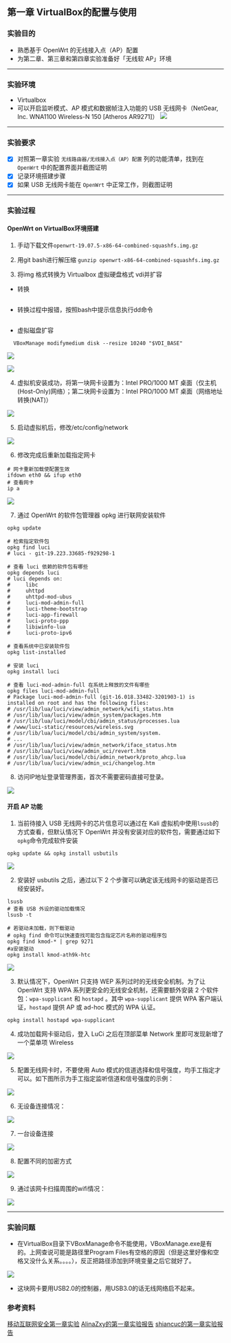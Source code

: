 ## 第一章 VirtualBox的配置与使用

### 实验目的

- 熟悉基于 OpenWrt 的无线接入点（AP）配置
- 为第二章、第三章和第四章实验准备好「无线软 AP」环境

---

### 实验环境

- Virtualbox
- 可以开启监听模式、AP 模式和数据帧注入功能的 USB 无线网卡（NetGear, Inc. WNA1100 Wireless-N 150 [Atheros AR9271]）
  ![](img/网卡.jfif)

---

### 实验要求

- [x] 对照第一章实验 `无线路由器/无线接入点（AP）配置` 列的功能清单，找到在 `OpenWrt` 中的配置界面并截图证明
- [x] 记录环境搭建步骤
- [x] 如果 USB 无线网卡能在 `OpenWrt` 中正常工作，则截图证明

---

### 实验过程

#### OpenWrt on VirtualBox环境搭建

1. 手动下载文件`openwrt-19.07.5-x86-64-combined-squashfs.img.gz`

2. 用git bash进行解压缩
```gunzip openwrt-x86-64-combined-squashfs.img.gz```

3. 将img 格式转换为 Virtualbox 虚拟硬盘格式 vdi并扩容

* 转换

```VBoxManage convertfromraw --format VDI openwrt-x86-64-combined-squashfs.img openwrt-x86-64-combined-squashfs.vdi
```

* 转换过程中报错，按照bash中提示信息执行dd命令

```dd if=openwrt-19.07.5-x86-64-combined-squashfs.img of=openwrt-19.07.5-x86-64-combined-squashfs-padded.img bs=128000 conv=sync
```

* 虚拟磁盘扩容

```
  VBoxManage modifymedium disk --resize 10240 "$VDI_BASE"
  ```

![](img/转vdi并扩容.png)

![](img/得到vdi.png)

4. 虚拟机安装成功，将第一块网卡设置为：Intel PRO/1000 MT 桌面（仅主机(Host-Only)网络）；第二块网卡设置为：Intel PRO/1000 MT 桌面（网络地址转换(NAT)）

![](img/网卡设置.png)

5. 启动虚拟机后，修改/etc/config/network

![](img/修改地址.png)

6. 修改完成后重新加载指定网卡

```
# 网卡重新加载使配置生效
ifdown eth0 && ifup eth0
# 查看网卡
ip a
```

![](img/查看ip.png)

7. 通过 OpenWrt 的软件包管理器 opkg 进行联网安装软件

```# 更新 opkg 本地缓存
opkg update

# 检索指定软件包
opkg find luci
# luci - git-19.223.33685-f929298-1

# 查看 luci 依赖的软件包有哪些 
opkg depends luci
# luci depends on:
#     libc
#     uhttpd
#     uhttpd-mod-ubus
#     luci-mod-admin-full
#     luci-theme-bootstrap
#     luci-app-firewall
#     luci-proto-ppp
#     libiwinfo-lua
#     luci-proto-ipv6

# 查看系统中已安装软件包
opkg list-installed

# 安装 luci
opkg install luci

# 查看 luci-mod-admin-full 在系统上释放的文件有哪些
opkg files luci-mod-admin-full
# Package luci-mod-admin-full (git-16.018.33482-3201903-1) is installed on root and has the following files:
# /usr/lib/lua/luci/view/admin_network/wifi_status.htm
# /usr/lib/lua/luci/view/admin_system/packages.htm
# /usr/lib/lua/luci/model/cbi/admin_status/processes.lua
# /www/luci-static/resources/wireless.svg
# /usr/lib/lua/luci/model/cbi/admin_system/system.
# ...
# /usr/lib/lua/luci/view/admin_network/iface_status.htm
# /usr/lib/lua/luci/view/admin_uci/revert.htm
# /usr/lib/lua/luci/model/cbi/admin_network/proto_ahcp.lua
# /usr/lib/lua/luci/view/admin_uci/changelog.htm
```

8. 访问IP地址登录管理界面，首次不需要密码直接可登录。

![](img/无密码登录.png)

#### 开启 AP 功能

1. 当前待接入 USB 无线网卡的芯片信息可以通过在 Kali 虚拟机中使用`lsusb`的方式查看，但默认情况下 OpenWrt 并没有安装对应的软件包，需要通过如下`opkg`命令完成软件安装

```opkg update && opkg install usbutils```

![](img/安装usbtils.png)

2. 安装好 usbutils 之后，通过以下 2 个步骤可以确定该无线网卡的驱动是否已经安装好。

```# 查看 USB 外设的标识信息
lsusb
# 查看 USB 外设的驱动加载情况
lsusb -t

# 若驱动未加载，则下载驱动
# opkg find 命令可以快速查找可能包含指定芯片名称的驱动程序包
opkg find kmod-* | grep 9271
#a安装驱动
opkg install kmod-ath9k-htc
```

![](img/安装驱动.png)

3. 默认情况下，OpenWrt 只支持 WEP 系列过时的无线安全机制。为了让 OpenWrt 支持 WPA 系列更安全的无线安全机制，还需要额外安装 2 个软件包：`wpa-supplicant` 和 `hostapd` 。其中 `wpa-supplicant` 提供 WPA 客户端认证，`hostapd` 提供 AP 或 ad-hoc 模式的 WPA 认证。

```opkg install hostapd wpa-supplicant```

4. 成功加载网卡驱动后，登入 LuCi 之后在顶部菜单 Network 里即可发现新增了一个菜单项 Wireless

![](img/新增菜单项wireless.png)

5. 配置无线网卡时，不要使用 Auto 模式的信道选择和信号强度，均手工指定才可以。如下图所示为手工指定监听信道和信号强度的示例：

![](img/手工指定.png)

6. 无设备连接情况：

![](img/无设备连接.png)

7. 一台设备连接

![](img/一台设备连接.png)

8. 配置不同的加密方式

![](img/配置不同加密方式.png)

9. 通过该网卡扫描周围的wifi情况：

![](img/扫描周围网卡.png)

---

### 实验问题

* 在VirtualBox目录下VBoxManage命令不能使用，VBoxManage.exe是有的。上网查说可能是路径里Program Files有空格的原因（但是这里好像和空格又没什么关系。。。。），反正把路径添加到环境变量之后它就好了。

![](img/实验问题.png)

* 这块网卡要用USB2.0的控制器，用USB3.0的话无线网络启不起来。

### 参考资料

[移动互联网安全第一章实验](https://c4pr1c3.github.io/cuc-mis/chap0x01/exp.html)
[AlinaZxy的第一章实验报告](github.com/CUCCS/2021-mis-public-AlinaZxy/blob/Chap01/chap01/chap01.md)
[shiancuc的第一章实验报告](https://github.com/CUCCS/2021-mis-public-shiancuc/blob/mis_chap0x01/chap0x01/mis_chap0x01_report.md)